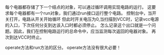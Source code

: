 每个电器都存储了下一个结点的对象，可以通过循环调用实现电路的运行。
这要求每个电器都有一个run对象，我们通过run接口运行整个电路。
控制台中，当开关打开，电路从开关开始循环
但此时开关电压为0,当扫描到VCC时，记录vcc电源的入口，下次任何分支到达该入口时都必须停止。
怎么记录这个出口就是一个问题。因此，我们在控制电路运行的总命令中，应当监测每次返回的电器对象。
再次到达VCC时终止。


operate方法和run方法的区分。
operate方法没有很大必要！